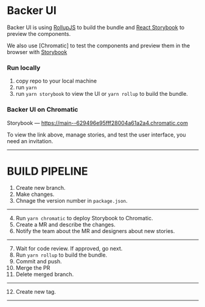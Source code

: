 # Backer UI

Backer UI is using [RollupJS](https://rollupjs.org/guide/en/) to build the bundle and [React Storybook](https://storybook.js.org/) to preview the components.

We also use [Chromatic] to test the components and preview them in the browser with [Storybook](https://storybook.js.org/)

### Run locally

1. copy repo to your local machine
2. run `yarn`
3. run `yarn storybook` to view the UI or `yarn rollup` to build the bundle.

### Backer UI on Chromatic

Storybook — https://main--629496e95fff28004a61a2a4.chromatic.com

To view the link above, manage stories, and test the user interface, you need an invitation.

---

# BUILD PIPELINE

1. Create new branch.
2. Make changes.
3. Chnage the version number in `package.json`.

---

4. Run `yarn chromatic` to deploy Storybook to Chromatic.
5. Create a MR and describe the changes.
6. Notify the team about the MR and designers about new stories.

---

7. Wait for code review. If approved, go next.
8. Run `yarn rollup` to build the bundle.
9. Commit and push.
10. Merge the PR
11. Delete merged branch.

---

12. Create new tag.

---
